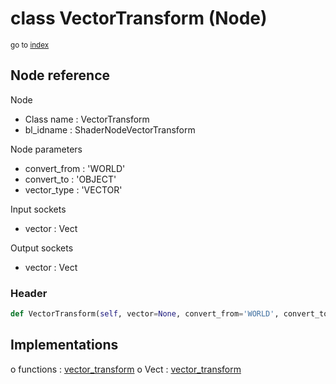 # class VectorTransform (Node)

<sub>go to [index](/docs/index.md)</sub>

## Node reference

Node
 - Class name : VectorTransform
 - bl_idname : ShaderNodeVectorTransform

Node parameters
 - convert_from : 'WORLD'
 - convert_to : 'OBJECT'
 - vector_type : 'VECTOR'

Input sockets
 - vector : Vect

Output sockets
 - vector : Vect

### Header

``` python
def VectorTransform(self, vector=None, convert_from='WORLD', convert_to='OBJECT', vector_type='VECTOR', node_label=None, node_color=None):
```

## Implementations

o functions : [vector_transform](/docs/Shader_classes/GLOBAL.md#vector_transform)
o Vect : [vector_transform](/docs/Shader_classes/Vect.md#vector_transform)


